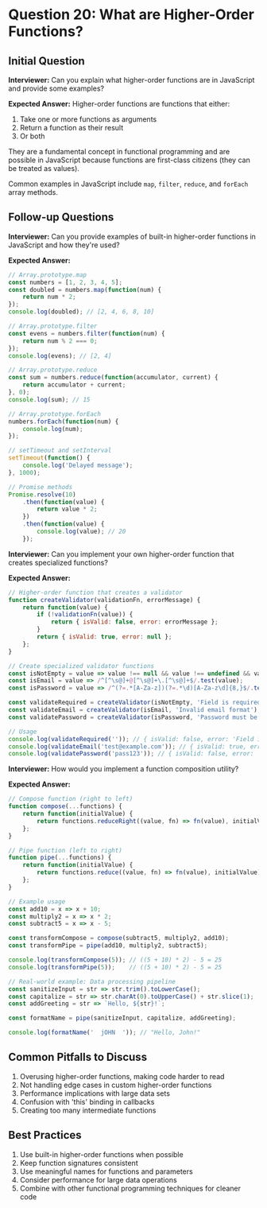 # Question 20: What are Higher-Order Functions?

## Initial Question
**Interviewer:** Can you explain what higher-order functions are in JavaScript and provide some examples?

**Expected Answer:**
Higher-order functions are functions that either:
1. Take one or more functions as arguments
2. Return a function as their result
3. Or both

They are a fundamental concept in functional programming and are possible in JavaScript because functions are first-class citizens (they can be treated as values).

Common examples in JavaScript include `map`, `filter`, `reduce`, and `forEach` array methods.

## Follow-up Questions

**Interviewer:** Can you provide examples of built-in higher-order functions in JavaScript and how they're used?

**Expected Answer:**
```javascript
// Array.prototype.map
const numbers = [1, 2, 3, 4, 5];
const doubled = numbers.map(function(num) {
    return num * 2;
});
console.log(doubled); // [2, 4, 6, 8, 10]

// Array.prototype.filter
const evens = numbers.filter(function(num) {
    return num % 2 === 0;
});
console.log(evens); // [2, 4]

// Array.prototype.reduce
const sum = numbers.reduce(function(accumulator, current) {
    return accumulator + current;
}, 0);
console.log(sum); // 15

// Array.prototype.forEach
numbers.forEach(function(num) {
    console.log(num);
});

// setTimeout and setInterval
setTimeout(function() {
    console.log('Delayed message');
}, 1000);

// Promise methods
Promise.resolve(10)
    .then(function(value) {
        return value * 2;
    })
    .then(function(value) {
        console.log(value); // 20
    });
```

**Interviewer:** Can you implement your own higher-order function that creates specialized functions?

**Expected Answer:**
```javascript
// Higher-order function that creates a validator
function createValidator(validationFn, errorMessage) {
    return function(value) {
        if (!validationFn(value)) {
            return { isValid: false, error: errorMessage };
        }
        return { isValid: true, error: null };
    };
}

// Create specialized validator functions
const isNotEmpty = value => value !== null && value !== undefined && value !== '';
const isEmail = value => /^[^\s@]+@[^\s@]+\.[^\s@]+$/.test(value);
const isPassword = value => /^(?=.*[A-Za-z])(?=.*\d)[A-Za-z\d]{8,}$/.test(value);

const validateRequired = createValidator(isNotEmpty, 'Field is required');
const validateEmail = createValidator(isEmail, 'Invalid email format');
const validatePassword = createValidator(isPassword, 'Password must be at least 8 characters with letters and numbers');

// Usage
console.log(validateRequired('')); // { isValid: false, error: 'Field is required' }
console.log(validateEmail('test@example.com')); // { isValid: true, error: null }
console.log(validatePassword('pass123')); // { isValid: false, error: 'Password must be...' }
```

**Interviewer:** How would you implement a function composition utility?

**Expected Answer:**
```javascript
// Compose function (right to left)
function compose(...functions) {
    return function(initialValue) {
        return functions.reduceRight((value, fn) => fn(value), initialValue);
    };
}

// Pipe function (left to right)
function pipe(...functions) {
    return function(initialValue) {
        return functions.reduce((value, fn) => fn(value), initialValue);
    };
}

// Example usage
const add10 = x => x + 10;
const multiply2 = x => x * 2;
const subtract5 = x => x - 5;

const transformCompose = compose(subtract5, multiply2, add10);
const transformPipe = pipe(add10, multiply2, subtract5);

console.log(transformCompose(5)); // ((5 + 10) * 2) - 5 = 25
console.log(transformPipe(5));    // ((5 + 10) * 2) - 5 = 25

// Real-world example: Data processing pipeline
const sanitizeInput = str => str.trim().toLowerCase();
const capitalize = str => str.charAt(0).toUpperCase() + str.slice(1);
const addGreeting = str => `Hello, ${str}!`;

const formatName = pipe(sanitizeInput, capitalize, addGreeting);

console.log(formatName('  jOHN  ')); // "Hello, John!"
```

## Common Pitfalls to Discuss
1. Overusing higher-order functions, making code harder to read
2. Not handling edge cases in custom higher-order functions
3. Performance implications with large data sets
4. Confusion with 'this' binding in callbacks
5. Creating too many intermediate functions

## Best Practices
1. Use built-in higher-order functions when possible
2. Keep function signatures consistent
3. Use meaningful names for functions and parameters
4. Consider performance for large data operations
5. Combine with other functional programming techniques for cleaner code